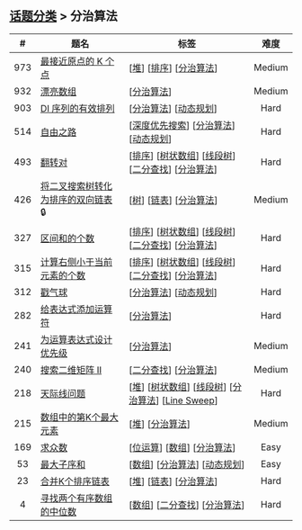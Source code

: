 <!--|This file generated by command(leetcode tag); DO NOT EDIT.            |-->
<!--+----------------------------------------------------------------------+-->
<!--|@author    openset <openset.wang@gmail.com>                           |-->
<!--|@link      https://github.com/openset                                 |-->
<!--|@home      https://github.com/tonymontaro/leetcode-hints                        |-->
<!--+----------------------------------------------------------------------+-->

## [话题分类](https://github.com/tonymontaro/leetcode-hints/blob/master/tag/README.md) > 分治算法

| # | 题名 | 标签 | 难度 |
| :-: | - | - | :-: |
| 973 | [最接近原点的 K 个点](https://github.com/tonymontaro/leetcode-hints/tree/master/problems/k-closest-points-to-origin) | [[堆](https://github.com/tonymontaro/leetcode-hints/tree/master/tag/heap/README.md)] [[排序](https://github.com/tonymontaro/leetcode-hints/tree/master/tag/sort/README.md)] [[分治算法](https://github.com/tonymontaro/leetcode-hints/tree/master/tag/divide-and-conquer/README.md)]  | Medium |
| 932 | [漂亮数组](https://github.com/tonymontaro/leetcode-hints/tree/master/problems/beautiful-array) | [[分治算法](https://github.com/tonymontaro/leetcode-hints/tree/master/tag/divide-and-conquer/README.md)]  | Medium |
| 903 | [DI 序列的有效排列](https://github.com/tonymontaro/leetcode-hints/tree/master/problems/valid-permutations-for-di-sequence) | [[分治算法](https://github.com/tonymontaro/leetcode-hints/tree/master/tag/divide-and-conquer/README.md)] [[动态规划](https://github.com/tonymontaro/leetcode-hints/tree/master/tag/dynamic-programming/README.md)]  | Hard |
| 514 | [自由之路](https://github.com/tonymontaro/leetcode-hints/tree/master/problems/freedom-trail) | [[深度优先搜索](https://github.com/tonymontaro/leetcode-hints/tree/master/tag/depth-first-search/README.md)] [[分治算法](https://github.com/tonymontaro/leetcode-hints/tree/master/tag/divide-and-conquer/README.md)] [[动态规划](https://github.com/tonymontaro/leetcode-hints/tree/master/tag/dynamic-programming/README.md)]  | Hard |
| 493 | [翻转对](https://github.com/tonymontaro/leetcode-hints/tree/master/problems/reverse-pairs) | [[排序](https://github.com/tonymontaro/leetcode-hints/tree/master/tag/sort/README.md)] [[树状数组](https://github.com/tonymontaro/leetcode-hints/tree/master/tag/binary-indexed-tree/README.md)] [[线段树](https://github.com/tonymontaro/leetcode-hints/tree/master/tag/segment-tree/README.md)] [[二分查找](https://github.com/tonymontaro/leetcode-hints/tree/master/tag/binary-search/README.md)] [[分治算法](https://github.com/tonymontaro/leetcode-hints/tree/master/tag/divide-and-conquer/README.md)]  | Hard |
| 426 | [将二叉搜索树转化为排序的双向链表](https://github.com/tonymontaro/leetcode-hints/tree/master/problems/convert-binary-search-tree-to-sorted-doubly-linked-list) 🔒 | [[树](https://github.com/tonymontaro/leetcode-hints/tree/master/tag/tree/README.md)] [[链表](https://github.com/tonymontaro/leetcode-hints/tree/master/tag/linked-list/README.md)] [[分治算法](https://github.com/tonymontaro/leetcode-hints/tree/master/tag/divide-and-conquer/README.md)]  | Medium |
| 327 | [区间和的个数](https://github.com/tonymontaro/leetcode-hints/tree/master/problems/count-of-range-sum) | [[排序](https://github.com/tonymontaro/leetcode-hints/tree/master/tag/sort/README.md)] [[树状数组](https://github.com/tonymontaro/leetcode-hints/tree/master/tag/binary-indexed-tree/README.md)] [[线段树](https://github.com/tonymontaro/leetcode-hints/tree/master/tag/segment-tree/README.md)] [[二分查找](https://github.com/tonymontaro/leetcode-hints/tree/master/tag/binary-search/README.md)] [[分治算法](https://github.com/tonymontaro/leetcode-hints/tree/master/tag/divide-and-conquer/README.md)]  | Hard |
| 315 | [计算右侧小于当前元素的个数](https://github.com/tonymontaro/leetcode-hints/tree/master/problems/count-of-smaller-numbers-after-self) | [[排序](https://github.com/tonymontaro/leetcode-hints/tree/master/tag/sort/README.md)] [[树状数组](https://github.com/tonymontaro/leetcode-hints/tree/master/tag/binary-indexed-tree/README.md)] [[线段树](https://github.com/tonymontaro/leetcode-hints/tree/master/tag/segment-tree/README.md)] [[二分查找](https://github.com/tonymontaro/leetcode-hints/tree/master/tag/binary-search/README.md)] [[分治算法](https://github.com/tonymontaro/leetcode-hints/tree/master/tag/divide-and-conquer/README.md)]  | Hard |
| 312 | [戳气球](https://github.com/tonymontaro/leetcode-hints/tree/master/problems/burst-balloons) | [[分治算法](https://github.com/tonymontaro/leetcode-hints/tree/master/tag/divide-and-conquer/README.md)] [[动态规划](https://github.com/tonymontaro/leetcode-hints/tree/master/tag/dynamic-programming/README.md)]  | Hard |
| 282 | [给表达式添加运算符](https://github.com/tonymontaro/leetcode-hints/tree/master/problems/expression-add-operators) | [[分治算法](https://github.com/tonymontaro/leetcode-hints/tree/master/tag/divide-and-conquer/README.md)]  | Hard |
| 241 | [为运算表达式设计优先级](https://github.com/tonymontaro/leetcode-hints/tree/master/problems/different-ways-to-add-parentheses) | [[分治算法](https://github.com/tonymontaro/leetcode-hints/tree/master/tag/divide-and-conquer/README.md)]  | Medium |
| 240 | [搜索二维矩阵 II](https://github.com/tonymontaro/leetcode-hints/tree/master/problems/search-a-2d-matrix-ii) | [[二分查找](https://github.com/tonymontaro/leetcode-hints/tree/master/tag/binary-search/README.md)] [[分治算法](https://github.com/tonymontaro/leetcode-hints/tree/master/tag/divide-and-conquer/README.md)]  | Medium |
| 218 | [天际线问题](https://github.com/tonymontaro/leetcode-hints/tree/master/problems/the-skyline-problem) | [[堆](https://github.com/tonymontaro/leetcode-hints/tree/master/tag/heap/README.md)] [[树状数组](https://github.com/tonymontaro/leetcode-hints/tree/master/tag/binary-indexed-tree/README.md)] [[线段树](https://github.com/tonymontaro/leetcode-hints/tree/master/tag/segment-tree/README.md)] [[分治算法](https://github.com/tonymontaro/leetcode-hints/tree/master/tag/divide-and-conquer/README.md)] [[Line Sweep](https://github.com/tonymontaro/leetcode-hints/tree/master/tag/line-sweep/README.md)]  | Hard |
| 215 | [数组中的第K个最大元素](https://github.com/tonymontaro/leetcode-hints/tree/master/problems/kth-largest-element-in-an-array) | [[堆](https://github.com/tonymontaro/leetcode-hints/tree/master/tag/heap/README.md)] [[分治算法](https://github.com/tonymontaro/leetcode-hints/tree/master/tag/divide-and-conquer/README.md)]  | Medium |
| 169 | [求众数](https://github.com/tonymontaro/leetcode-hints/tree/master/problems/majority-element) | [[位运算](https://github.com/tonymontaro/leetcode-hints/tree/master/tag/bit-manipulation/README.md)] [[数组](https://github.com/tonymontaro/leetcode-hints/tree/master/tag/array/README.md)] [[分治算法](https://github.com/tonymontaro/leetcode-hints/tree/master/tag/divide-and-conquer/README.md)]  | Easy |
| 53 | [最大子序和](https://github.com/tonymontaro/leetcode-hints/tree/master/problems/maximum-subarray) | [[数组](https://github.com/tonymontaro/leetcode-hints/tree/master/tag/array/README.md)] [[分治算法](https://github.com/tonymontaro/leetcode-hints/tree/master/tag/divide-and-conquer/README.md)] [[动态规划](https://github.com/tonymontaro/leetcode-hints/tree/master/tag/dynamic-programming/README.md)]  | Easy |
| 23 | [合并K个排序链表](https://github.com/tonymontaro/leetcode-hints/tree/master/problems/merge-k-sorted-lists) | [[堆](https://github.com/tonymontaro/leetcode-hints/tree/master/tag/heap/README.md)] [[链表](https://github.com/tonymontaro/leetcode-hints/tree/master/tag/linked-list/README.md)] [[分治算法](https://github.com/tonymontaro/leetcode-hints/tree/master/tag/divide-and-conquer/README.md)]  | Hard |
| 4 | [寻找两个有序数组的中位数](https://github.com/tonymontaro/leetcode-hints/tree/master/problems/median-of-two-sorted-arrays) | [[数组](https://github.com/tonymontaro/leetcode-hints/tree/master/tag/array/README.md)] [[二分查找](https://github.com/tonymontaro/leetcode-hints/tree/master/tag/binary-search/README.md)] [[分治算法](https://github.com/tonymontaro/leetcode-hints/tree/master/tag/divide-and-conquer/README.md)]  | Hard |
